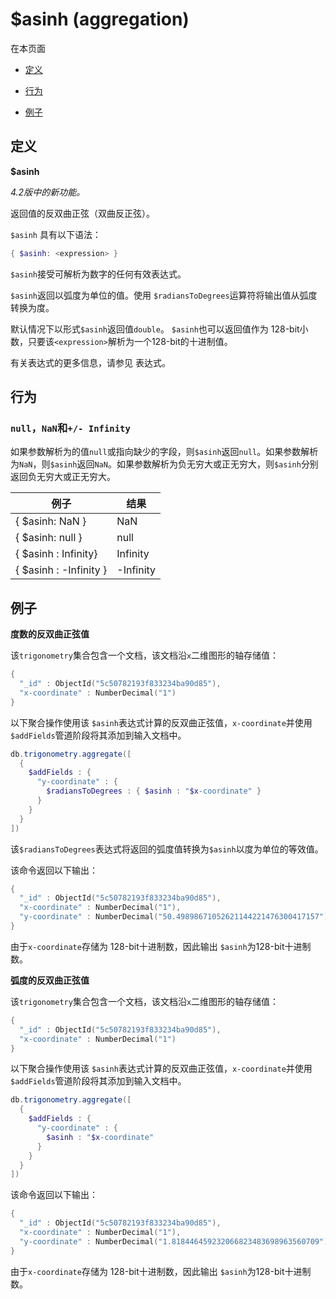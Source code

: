 # [ ](#)$asinh (aggregation)

[]()

在本页面

*   [定义](#definition)

*   [行为](#behavior)

*   [例子](#examples)

## <span id="definition">定义</span>

**$asinh**

*4.2版中的新功能。*

返回值的反双曲正弦（双曲反正弦）。

`$asinh` 具有以下语法：

```powershell
{ $asinh: <expression> }
```

`$asinh`接受可解析为数字的任何有效表达式。

`$asinh`返回以弧度为单位的值。使用 `$radiansToDegrees`运算符将输出值从弧度转换为度。

默认情况下以形式`$asinh`返回值`double`。 `$asinh`也可以返回值作为 128-bit小数，只要该`<expression>`解析为一个128-bit的十进制值。

有关表达式的更多信息，请参见 表达式。

## <span id="behavior">行为</span>

### `null`，`NaN`和`+/- Infinity`

如果参数解析为的值`null`或指向缺少的字段，则`$asinh`返回`null`。如果参数解析为`NaN`，则`$asinh`返回`NaN`。如果参数解析为负无穷大或正无穷大，则`$asinh`分别返回负无穷大或正无穷大。

| 例子                   | 结果      |
| ---------------------- | --------- |
| { $asinh: NaN }        | NaN       |
| { $asinh: null }       | null      |
| { $asinh : Infinity}   | Infinity  |
| { $asinh : -Infinity } | -Infinity |

## <span id="examples">例子</span>

**度数的反双曲正弦值**

该`trigonometry`集合包含一个文档，该文档沿`x`二维图形的轴存储值：

```powershell
{
  "_id" : ObjectId("5c50782193f833234ba90d85"),
  "x-coordinate" : NumberDecimal("1")
}
```

以下聚合操作使用该 `$asinh`表达式计算的反双曲正弦值，`x-coordinate`并使用`$addFields`管道阶段将其添加到输入文档中。

```powershell
db.trigonometry.aggregate([
  {
    $addFields : {
      "y-coordinate" : {
        $radiansToDegrees : { $asinh : "$x-coordinate" }
      }
    }
  }
])
```

该`$radiansToDegrees`表达式将返回的弧度值转换为`$asinh`以度为单位的等效值。

该命令返回以下输出：

```powershell
{
  "_id" : ObjectId("5c50782193f833234ba90d85"),
  "x-coordinate" : NumberDecimal("1"),
  "y-coordinate" : NumberDecimal("50.49898671052621144221476300417157")
}
```

由于`x-coordinate`存储为 128-bit十进制数，因此输出 `$asinh`为128-bit十进制数。

**弧度的反双曲正弦值**

该`trigonometry`集合包含一个文档，该文档沿`x`二维图形的轴存储值：

```powershell
{
  "_id" : ObjectId("5c50782193f833234ba90d85"),
  "x-coordinate" : NumberDecimal("1")
}
```

以下聚合操作使用该 `$asinh`表达式计算的反双曲正弦值，`x-coordinate`并使用`$addFields`管道阶段将其添加到输入文档中。

```powershell
db.trigonometry.aggregate([
  {
    $addFields : {
      "y-coordinate" : {
        $asinh : "$x-coordinate"
      }
    }
  }
])
```

该命令返回以下输出：

```powershell
{
  "_id" : ObjectId("5c50782193f833234ba90d85"),
  "x-coordinate" : NumberDecimal("1"),
  "y-coordinate" : NumberDecimal("1.818446459232066823483698963560709")
}
```

由于`x-coordinate`存储为 128-bit十进制数，因此输出 `$asinh`为128-bit十进制数。
